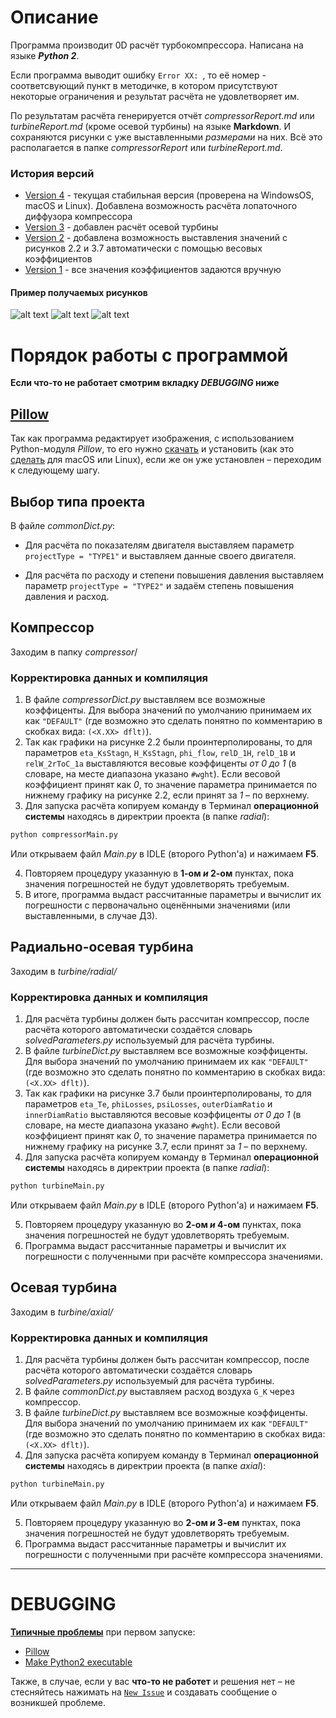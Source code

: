 # Описание
Программа производит 0D расчёт турбокомпрессора. Написана на языке **_Python 2_**.

Если программа выводит ошибку `Error XX: `, то её номер - соответсвующий пункт в методичке, в котором присутствуют некоторые ограничения и результат расчёта не удовлетворяет им.

По результатам расчёта генерируется отчёт _compressorReport.md_ или _turbineReport.md_ (кроме осевой турбины) на языке **Markdown**. И сохраняются рисунки с уже выставленными _размерами_ на них. Всё это располагается в папке _compressorReport_ или _turbineReport.md_.

### История версий
* [Version 4](https://github.com/StasF1/turboCharger/archive/23c3878565af05910581e47e9200a30342e29283.zip) - текущая стабильная версия (проверена на WindowsOS, macOS и Linux). Добавлена возможность расчёта лопаточного диффузора компрессора
* [Version 3](https://github.com/StasF1/turboCharger/archive/2f434710fcaaf7b3490b27ce547eeb675d5640c9.zip) - добавлен расчёт осевой турбины
* [Version 2](https://github.com/StasF1/turboCharger/archive/b662077078b15b35b4018b8175d48d35511bdbf9.zip) - добавлена возможность выставления значений с рисунков 2.2 и 3.7 автоматически с помощью весовых коэффициентов
* [Version 1](https://github.com/StasF1/turboCharger/archive/6426ec34df5ef5c2d30bfc3fbf852d39bd998852.zip) - все значения коэффициентов задаются вручную

#### Пример получаемых рисунков

![alt text](https://github.com/StasF1/READMEPictures/blob/master/turboCharger/axisCut.png)
![alt text](https://github.com/StasF1/READMEPictures/blob/master/turboCharger/blades.png)
![alt text](https://github.com/StasF1/READMEPictures/blob/master/turboCharger/inTurbineWheel.png)

# Порядок работы с программой

**Если что-то не работает смотрим вкладку *DEBUGGING* ниже**

## [Pillow](https://files.pythonhosted.org/packages/d0/3e/4cc798796d4c3cdb9bf8a000cd6a3f4073879696b514038e5bff78a86300/Pillow-2.5.3.win-amd64-py2.7.exe#md5=33c3a581ff1538b4f79b4651084090c8)
Так как программа редактирует изображения, с использованием Python-модуля _Pillow_, то его нужно [скачать](https://files.pythonhosted.org/packages/d0/3e/4cc798796d4c3cdb9bf8a000cd6a3f4073879696b514038e5bff78a86300/Pillow-2.5.3.win-amd64-py2.7.exe#md5=33c3a581ff1538b4f79b4651084090c8) и установить (как это [сделать](https://github.com/StasF1/turboCharger/issues/2) для macOS или Linux), если же он уже установлен – переходим к следующему шагу.

## Выбор типа проекта

В файле _commonDict.py_:

-  Для расчёта по показателям двигателя выставляем параметр  `projectType = "TYPE1"` и выставляем данные своего двигателя.

-  Для расчёта по расходу и степени повышения давления выставляем параметр `projectType = "TYPE2"` и задаём степень повышения давления и расход.

## Компрессор

Заходим в папку _compressor_/

### Корректировка данных и компиляция 
1. В файле _compressorDict.py_ выставляем все возможные коэффиценты. Для выбора значений по умолчанию принимаем их как `"DEFAULT"` (где возможно это сделать понятно по комментарию в скобках вида: `(<X.XX> dflt)`).
2. Так как графики на рисунке 2.2 были проинтерполированы, то для параметров `eta_KsStagn`, `H_KsStagn`, `phi_flow`, `relD_1H`, `relD_1B` и `relW_2rToC_1a` выставляются весовые коэффиценты *от 0 до 1* (в словаре, на месте диапазона указано `#wght`). Если весовой коэффициент принят как *0*, то значение параметра принимается по нижнему графику на рисунке 2.2, если принят за *1* – по верхнему.
3. Для запуска расчёта копируем команду в Терминал **операционной системы** находясь в директрии проекта (в папке _radial_): 

```bash
python compressorMain.py
```
Или открываем файл _Main.py_ в IDLE (второго Python'a) и нажимаем **F5**.

4. Повторяем процедуру указанную в **1-ом *и* 2-ом** пунктах, пока значения погрешностей не будут удовлетворять требуемым.
5. В итоге, программа выдаст рассчитанные параметры и вычислит их погрешности с первоначально оценёнными значениями (или выставленными, в случае ДЗ).

## Радиально-осевая турбина
Заходим в  *turbine/radial/*

### Корректировка данных и компиляция
1. Для расчёта турбины должен быть рассчитан компрессор, после расчёта которого автоматически создаётся словарь _solvedParameters.py_ используемый для расчёта турбины.
2. В файле _turbineDict.py_ выставляем все возможные коэффиценты. Для выбора значений по умолчанию принимаем их как `"DEFAULT"` (где возможно это сделать понятно по комментарию в скобках вида: `(<X.XX> dflt)`).
3. Так как графики на рисунке 3.7 были проинтерполированы, то для параметров `eta_Te`, `phiLosses`, `psiLosses`, `outerDiamRatio` и `innerDiamRatio` выставляются весовые коэффиценты *от 0 до 1* (в словаре, на месте диапазона указано `#wght`). Если весовой коэффициент принят как *0*, то значение параметра принимается по нижнему графику на рисунке 3.7, если принят за *1* – по верхнему.
4. Для запуска расчёта копируем команду в Терминал **операционной системы** находясь в директрии проекта (в папке _radial_): 

```bash
python turbineMain.py
```

Или открываем файл _Main.py_ в IDLE (второго Python'a) и нажимаем **F5**.

5. Повторяем процедуру указанную во **2-ом *и* 4-ом** пунктах, пока значения погрешностей не будут удовлетворять требуемым.
6. Программа выдаст рассчитанные параметры и вычислит их погрешности с полученными при расчёте компрессора значениями.

##  Осевая турбина
Заходим в  *turbine/axial/*

### Корректировка данных и компиляция 
1. Для расчёта турбины должен быть рассчитан компрессор, после расчёта которого автоматически создаётся словарь _solvedParameters.py_ используемый для расчёта турбины.
2. В файле _commonDict.py_ выставляем расход воздуха `G_K` через компрессор.
3. В файле _turbineDict.py_ выставляем все возможные коэффиценты. Для выбора значений по умолчанию принимаем их как `"DEFAULT"` (где возможно это сделать понятно по комментарию в скобках вида: `(<X.XX> dflt)`).
4. Для запуска расчёта копируем команду в Терминал **операционной системы** находясь в директрии проекта (в папке _axial_): 

```bash
python turbineMain.py
```
Или открываем файл _Main.py_ в IDLE (второго Python'a) и нажимаем **F5**.

5. Повторяем процедуру указанную во **2-ом *и* 3-ем** пунктах, пока значения погрешностей не будут удовлетворять требуемым.
6. Программа выдаст рассчитанные параметры и вычислит их погрешности с полученными при расчёте компрессора значениями.

-----------------
# DEBUGGING
**[Типичные проблемы](https://github.com/StasF1/turboCharger/issues?utf8=✓&q=is%3Aissue+is%3Aclosed+label%3A%22good+first+issue%22+)** при первом запуске:

- [Pillow](https://github.com/StasF1/turboCharger/issues/2)
- [Make Python2 executable](https://github.com/StasF1/turboCharger/issues/3)

Также, в случае, если у вас **что-то не работет** и решения нет – не стесняйтесь нажимать на [`New Issue`](https://github.com/StasF1/turboCharger/issues?utf8=✓&q=) и создавать сообщение о возникшей проблеме.

